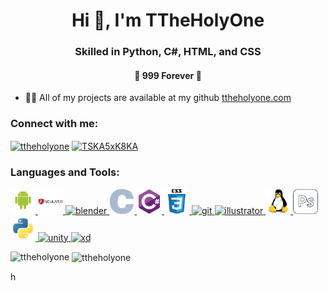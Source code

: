 <h1 align="center">Hi 👋, I'm TTheHolyOne</h1>
<h3 align="center">Skilled in Python, C#, HTML, and CSS</h3>
<h4 align="center">🖤 <b>999 Forever</b> 🖤</h4>



- 👨‍💻 All of my projects are available at my github [ttheholyone.com](ttheholyone.com)

<h3 align="left">Connect with me:</h3>
<p align="left">
<a href="https://instagram.com/ttheholyone" target="blank"><img align="center" src="https://cdn.jsdelivr.net/npm/simple-icons@3.0.1/icons/instagram.svg" alt="ttheholyone" height="30" width="40" /></a>
<a href="https://discord.gg/TSKA5xK8KA" target="blank"><img align="center" src="https://cdn.jsdelivr.net/npm/simple-icons@3.0.1/icons/discord.svg" alt="TSKA5xK8KA" height="30" width="40" /></a>
</p>

<h3 align="left">Languages and Tools:</h3>

<p align="left"> <a href="https://developer.android.com" target="_blank"> <img src="https://raw.githubusercontent.com/devicons/devicon/master/icons/android/android-original-wordmark.svg" alt="android" width="40" height="40"/> </a> <a href="https://angular.io" target="_blank"> <img src="https://raw.githubusercontent.com/devicons/devicon/master/icons/angularjs/angularjs-original-wordmark.svg" alt="angularjs" width="40" height="40"/> </a> <a href="https://www.blender.org/" target="_blank"> <img src="https://download.blender.org/branding/community/blender_community_badge_white.svg" alt="blender" width="40" height="40"/> </a> <a href="https://www.cprogramming.com/" target="_blank"> <img src="https://raw.githubusercontent.com/devicons/devicon/master/icons/c/c-original.svg" alt="c" width="40" height="40"/> </a> <a href="https://www.w3schools.com/cs/" target="_blank"> <img src="https://raw.githubusercontent.com/devicons/devicon/master/icons/csharp/csharp-original.svg" alt="csharp" width="40" height="40"/> </a> <a href="https://www.w3schools.com/css/" target="_blank"> <img src="https://raw.githubusercontent.com/devicons/devicon/master/icons/css3/css3-original-wordmark.svg" alt="css3" width="40" height="40"/> </a> <a href="https://git-scm.com/" target="_blank"> <img src="https://www.vectorlogo.zone/logos/git-scm/git-scm-icon.svg" alt="git" width="40" height="40"/> </a> <a href="https://www.adobe.com/in/products/illustrator.html" target="_blank"> <img src="https://www.vectorlogo.zone/logos/adobe_illustrator/adobe_illustrator-icon.svg" alt="illustrator" width="40" height="40"/> </a> <a href="https://www.linux.org/" target="_blank"> <img src="https://raw.githubusercontent.com/devicons/devicon/master/icons/linux/linux-original.svg" alt="linux" width="40" height="40"/> </a> <a href="https://www.photoshop.com/en" target="_blank"> <img src="https://raw.githubusercontent.com/devicons/devicon/master/icons/photoshop/photoshop-line.svg" alt="photoshop" width="40" height="40"/> </a> <a href="https://www.python.org" target="_blank"> <img src="https://raw.githubusercontent.com/devicons/devicon/master/icons/python/python-original.svg" alt="python" width="40" height="40"/> </a> <a href="https://unity.com/" target="_blank"> <img src="https://www.vectorlogo.zone/logos/unity3d/unity3d-icon.svg" alt="unity" width="40" height="40"/> </a> <a href="https://www.adobe.com/products/xd.html" target="_blank"> <img src="https://cdn.worldvectorlogo.com/logos/adobe-xd.svg" alt="xd" width="40" height="40"/> </a> </p>

<p><img align="left" src="https://github-readme-stats.vercel.app/api/top-langs?username=ttheholyone&show_icons=true&locale=en&layout=compact" alt="ttheholyone" /></p>

<p>&nbsp;<img align="center" src="ttps://github-readme-stats.vercel.app/api?username=ttheholyone&show_icons=true" alt="ttheholyone" /></p>
h
